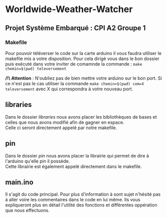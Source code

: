 # Worldwide-Weather-Watcher

## Projet Système Embarqué : CPI A2 Groupe 1

### Makefile

Pour pouvoir téléverser le code sur la carte arduino il vous faudra utiliser le makefile mis a votre disposition.
Pour cela dirigé vous dans le bon dossier puis exécuté dans votre inviter de comamnde la commande : `make chemin=$(pwd) televersement`  

__/!\ Attention__ : N'oubliez pas de bien mettre votre arduino sur le bon port. Si ce n'est pas le cas utiliser la commande `make chemin=$(pwd) com=X televersement` avec X qui correspondra à votre nouveau port.

## libraries

Dans le dossier *libraries* nous avons placer les bibliothèques de bases et celles que nous avons modifié afin de gagner en espace.  
Celle ci seront directement appelé par notre makefile.

## pin

Dans le dossier *pin* nous avons placer la librairie qui permet de dire à l'arduino qu'elle pin il possède.  
Cette librairie est également appelé directement dans le makefile.

## main.ino

Il s'agit du code principal. 
Pour plus d'information à sont sujet n'hésité pas à aller voire les commentaires dans le code en lui même.
Ils vous expliqueront plus en détail l'utilité des fonctions et différentes oppération que nous effectuons. 
